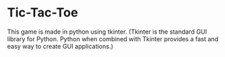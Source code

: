 # Tic-Tac-Toe
This game is made in python using tkinter.
(Tkinter is the standard GUI library for Python. Python when combined with Tkinter provides a fast and easy way to create GUI applications.)
